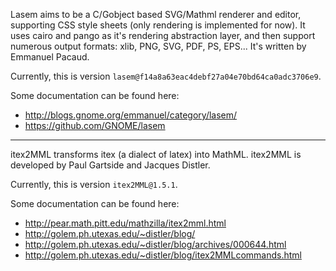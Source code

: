 Lasem aims to be a C/Gobject based SVG/Mathml renderer and editor, supporting CSS
style sheets (only rendering is implemented for now). It uses cairo and pango as
it's rendering abstraction layer, and then support numerous output formats: xlib,
PNG, SVG, PDF, PS, EPS... It's written by Emmanuel Pacaud.

Currently, this is version `lasem@f14a8a63eac4debf27a04e70bd64ca0adc3706e9`.

Some documentation can be found here:

* http://blogs.gnome.org/emmanuel/category/lasem/
* https://github.com/GNOME/lasem

* * *

itex2MML transforms itex (a dialect of latex) into MathML. itex2MML is developed by
Paul Gartside and Jacques Distler.

Currently, this is version `itex2MML@1.5.1`.

Some documentation can be found here:

* http://pear.math.pitt.edu/mathzilla/itex2mml.html
* http://golem.ph.utexas.edu/~distler/blog/
* http://golem.ph.utexas.edu/~distler/blog/archives/000644.html
* http://golem.ph.utexas.edu/~distler/blog/itex2MMLcommands.html
